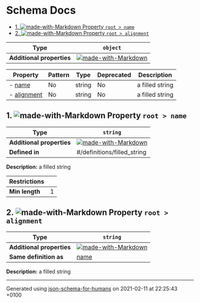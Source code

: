 # Schema Docs

- [1. ![made-with-Markdown](https://img.shields.io/badge/Optional-yellow) Property `root > name`](#name)
- [2. ![made-with-Markdown](https://img.shields.io/badge/Optional-yellow) Property `root > alignment`](#alignment)

| Type | `object` |
| ---- | --- |
| **Additional properties** |[![made-with-Markdown](https://img.shields.io/badge/Not%20allowed-red)](# "Additional Properties not allowed.")|

| Property | Pattern | Type | Deprecated | Description |
| -------- | ------- | ---- | ---------- | ----------- |
|-  [name](#name)|No|string|No|a filled string|
|-  [alignment](#alignment)|No|string|No|a filled string|

## <a name="name"></a>1. ![made-with-Markdown](https://img.shields.io/badge/Optional-yellow) Property `root > name`

| Type | `string` |
| ---- | --- |
| **Additional properties** |[![made-with-Markdown](https://img.shields.io/badge/Any%20type-allowed-green)](# "Additional Properties of any type are allowed.")|
| **Defined in** | #/definitions/filled_string |

**Description:** a filled string

| Restrictions |   |
| ------------ | - |
| **Min length** | 1 |

## <a name="alignment"></a>2. ![made-with-Markdown](https://img.shields.io/badge/Optional-yellow) Property `root > alignment`

| Type | `string` |
| ---- | --- |
| **Additional properties** |[![made-with-Markdown](https://img.shields.io/badge/Any%20type-allowed-green)](# "Additional Properties of any type are allowed.")|
| **Same definition as** | [name](#name) |

**Description:** a filled string

----------------------------------------------------------------------------------------------------------------------------
Generated using [json-schema-for-humans](https://github.com/coveooss/json-schema-for-humans) on 2021-02-11 at 22:25:43 +0100